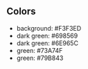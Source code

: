 ## Colors
- background:     #F3F3ED
- dark green:     #698569
- dark green:     #6E965C
- green:          #73A74F
- green:          #79B843